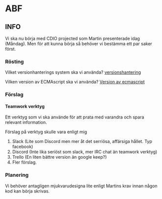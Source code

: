 # ABF

## INFO

Vi ska nu börja med CDIO projected som Martin presenterade idag (Måndag). Men för att kunna börja så behöver vi bestämma ett par saker först. 

### Rösting

  Vilket versionhanterings system ska vi använda?
 [versionshantering](http://www.strawpoll.me/10044431)
 
 Vilken version av ECMAscript ska vi använda?
 [Version av ecmascript](http://www.strawpoll.me/10044440)

### Förslag

#### Teamwork verktyg
  Ett verktyg som vi ska använde för att prata med varandra och spara relevant information.
  
  Förslag på verktyg skulle vara enligt mig
  1. Slack (Lite som Discord men mer åt det serriösa, affärsiga hållet. Typ facebook) 
  2. Discord (Inte lika seriöst som slack, mer IRC chat än teamwork verktyg)
  3. Trello (En liten bättre version än google keep?)
  4. Fler förslag.
  
### Planering
  Vi behöver antagligen mjukvarudesigna lite enligt Martins krav innan någon kod kan börja skrivas.
 
 
